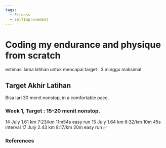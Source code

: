 ```yaml
---
tags:
  - Fitness
  - selfImprovement
---
```

# Coding my endurance and physique from scratch
estimasi lama latihan untuk mencapai target : 3 minggu maksimal
## Target Akhir Latihan
Bisa lari 30 menit nonstop, in a comfortable pace. 
### Week 1, Target : 15-20 menit nonstop. 
14 July 1.61 km 7:23/km 11m54s easy run 
15 July 1.64 km 6:32/km 10m 45s interval
17 July 2.43 km 8:17/km 20m easy run ✅

### References